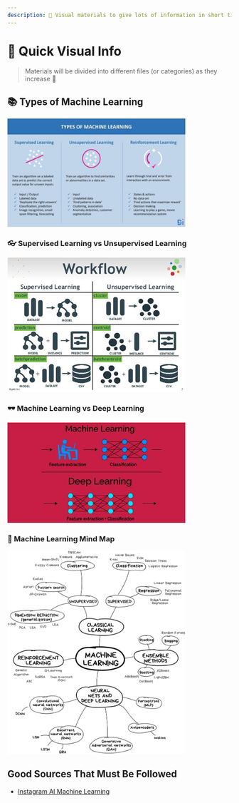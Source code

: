 ```yaml
---
description: 👀 Visual materials to give lots of information in short time
---
```


# 👀 Quick Visual Info

> Materials will be divided into different files (or categories) as they increase 👮‍

## 📚 Types of Machine Learning
<img src="../res/TypesofML.jpg" width="400"  />

### 👓 Supervised Learning vs Unsupervised Learning
<img src="../res/SLvsUSL.jpg" width="400"  />

### 🕶 Machine Learning vs Deep Learning
<img src="../res/MLvsDL.jpg" width="400"  />

### 🧠 Machine Learning Mind Map
<img src="../res/MLMindMap.jpg" width="400"  />

## Good Sources That Must Be Followed
* [Instagram AI Machine Learning](https://www.instagram.com/ai_machine_learning/)